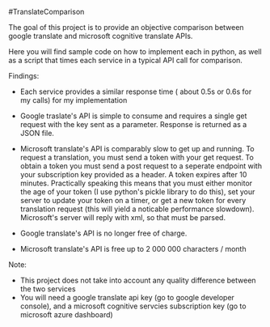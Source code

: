 #TranslateComparison

The goal of this project is to provide an objective comparison between google translate and microsoft cognitive translate APIs.

Here you will find sample code on how to implement each in python, as well as a script that times each service in a typical API call for comparison.

Findings:

 - Each service provides a similar response time ( about 0.5s or 0.6s for my calls) for my implementation

 - Google traslate's API is simple to consume and requires a single get request with the key sent as a parameter. Response is returned as a JSON file.

 - Microsoft translate's API is comparably slow to get up and running. To request a translation, you must send a token with your get request. To obtain
   a token you must send a post request to a seperate endpoint with your subscription key provided as a header. A token expires after 10 minutes. 
   Practically speaking this means that you must either monitor the age of your token (I use python's pickle library to do this), set your server to
   update your token on a timer, or get a new token for every translation request (this will yield a noticable performance slowdown). Microsoft's server
   will reply with xml, so that must be parsed.

- Google translate's API is no longer free of charge.

- Microsoft translate's API is free up to 2 000 000 characters / month

Note:

- This project does not take into account any quality difference between the two services
- You will need a google translate api key (go to google developer console), and a microsoft cognitive servcies subscription key (go to microsoft azure dashboard)
